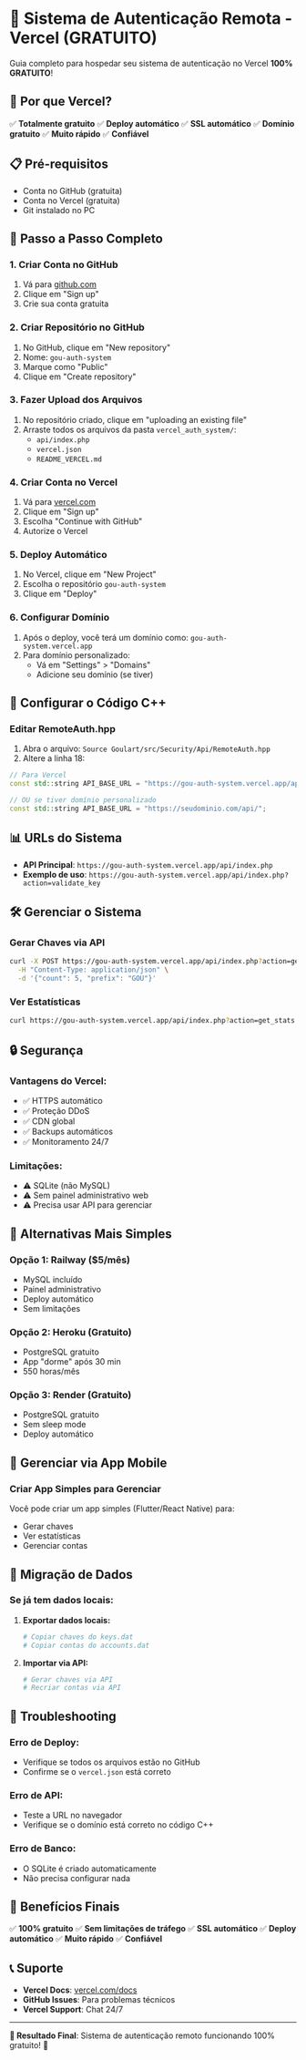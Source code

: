 # 🚀 Sistema de Autenticação Remota - Vercel (GRATUITO)

Guia completo para hospedar seu sistema de autenticação no Vercel **100% GRATUITO**!

## 🎯 Por que Vercel?

✅ **Totalmente gratuito**
✅ **Deploy automático**
✅ **SSL automático**
✅ **Domínio gratuito**
✅ **Muito rápido**
✅ **Confiável**

## 📋 Pré-requisitos

- Conta no GitHub (gratuita)
- Conta no Vercel (gratuita)
- Git instalado no PC

## 🚀 Passo a Passo Completo

### 1. Criar Conta no GitHub

1. Vá para [github.com](https://github.com)
2. Clique em "Sign up"
3. Crie sua conta gratuita

### 2. Criar Repositório no GitHub

1. No GitHub, clique em "New repository"
2. Nome: `gou-auth-system`
3. Marque como "Public"
4. Clique em "Create repository"

### 3. Fazer Upload dos Arquivos

1. No repositório criado, clique em "uploading an existing file"
2. Arraste todos os arquivos da pasta `vercel_auth_system/`:
   - `api/index.php`
   - `vercel.json`
   - `README_VERCEL.md`

### 4. Criar Conta no Vercel

1. Vá para [vercel.com](https://vercel.com)
2. Clique em "Sign up"
3. Escolha "Continue with GitHub"
4. Autorize o Vercel

### 5. Deploy Automático

1. No Vercel, clique em "New Project"
2. Escolha o repositório `gou-auth-system`
3. Clique em "Deploy"

### 6. Configurar Domínio

1. Após o deploy, você terá um domínio como: `gou-auth-system.vercel.app`
2. Para domínio personalizado:
   - Vá em "Settings" > "Domains"
   - Adicione seu domínio (se tiver)

## 🔧 Configurar o Código C++

### Editar RemoteAuth.hpp

1. Abra o arquivo: `Source Goulart/src/Security/Api/RemoteAuth.hpp`
2. Altere a linha 18:

```cpp
// Para Vercel
const std::string API_BASE_URL = "https://gou-auth-system.vercel.app/api/";

// OU se tiver domínio personalizado
const std::string API_BASE_URL = "https://seudominio.com/api/";
```

## 📊 URLs do Sistema

- **API Principal**: `https://gou-auth-system.vercel.app/api/index.php`
- **Exemplo de uso**: `https://gou-auth-system.vercel.app/api/index.php?action=validate_key`

## 🛠️ Gerenciar o Sistema

### Gerar Chaves via API

```bash
curl -X POST https://gou-auth-system.vercel.app/api/index.php?action=generate_keys \
  -H "Content-Type: application/json" \
  -d '{"count": 5, "prefix": "GOU"}'
```

### Ver Estatísticas

```bash
curl https://gou-auth-system.vercel.app/api/index.php?action=get_stats
```

## 🔒 Segurança

### Vantagens do Vercel:
- ✅ HTTPS automático
- ✅ Proteção DDoS
- ✅ CDN global
- ✅ Backups automáticos
- ✅ Monitoramento 24/7

### Limitações:
- ⚠️ SQLite (não MySQL)
- ⚠️ Sem painel administrativo web
- ⚠️ Precisa usar API para gerenciar

## 🎯 Alternativas Mais Simples

### Opção 1: Railway ($5/mês)
- MySQL incluído
- Painel administrativo
- Deploy automático
- Sem limitações

### Opção 2: Heroku (Gratuito)
- PostgreSQL gratuito
- App "dorme" após 30 min
- 550 horas/mês

### Opção 3: Render (Gratuito)
- PostgreSQL gratuito
- Sem sleep mode
- Deploy automático

## 📱 Gerenciar via App Mobile

### Criar App Simples para Gerenciar

Você pode criar um app simples (Flutter/React Native) para:
- Gerar chaves
- Ver estatísticas
- Gerenciar contas

## 🔄 Migração de Dados

### Se já tem dados locais:

1. **Exportar dados locais:**
   ```bash
   # Copiar chaves do keys.dat
   # Copiar contas do accounts.dat
   ```

2. **Importar via API:**
   ```bash
   # Gerar chaves via API
   # Recriar contas via API
   ```

## 🚨 Troubleshooting

### Erro de Deploy:
- Verifique se todos os arquivos estão no GitHub
- Confirme se o `vercel.json` está correto

### Erro de API:
- Teste a URL no navegador
- Verifique se o domínio está correto no código C++

### Erro de Banco:
- O SQLite é criado automaticamente
- Não precisa configurar nada

## 🎉 Benefícios Finais

✅ **100% gratuito**
✅ **Sem limitações de tráfego**
✅ **SSL automático**
✅ **Deploy automático**
✅ **Muito rápido**
✅ **Confiável**

## 📞 Suporte

- **Vercel Docs**: [vercel.com/docs](https://vercel.com/docs)
- **GitHub Issues**: Para problemas técnicos
- **Vercel Support**: Chat 24/7

---

**🎯 Resultado Final**: Sistema de autenticação remoto funcionando 100% gratuito! 🚀 